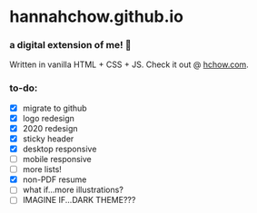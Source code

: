 # hannahchow.github.io

### a digital extension of me! 🌟 </br>
Written in vanilla HTML + CSS + JS. Check it out @ [hchow.com](http://hchow.com).

### to-do:
- [x] migrate to github
- [x] logo redesign
- [x] 2020 redesign
- [x] sticky header
- [x] desktop responsive
- [ ] mobile responsive
- [ ] more lists!
- [x] non-PDF resume
- [ ] what if...more illustrations?
- [ ] IMAGINE IF...DARK THEME???
